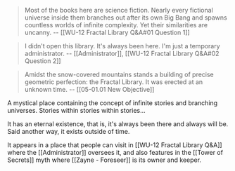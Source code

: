 > Most of the books here are science fiction. Nearly every fictional universe inside them branches out after its own Big Bang and spawns countless worlds of infinite complexity. Yet their similarities are uncanny.
> -- [[WU-12 Fractal Library Q&A#01 Question 1]]

> I didn't open this library. It's always been here. I'm just a temporary administrator.
> -- [[Administrator]], [[WU-12 Fractal Library Q&A#02 Question 2]]

> Amidst the snow-covered mountains stands a building of precise geometric perfection: the Fractal Library. It was erected at an unknown time.
> -- [[05-01.01 New Objective]]

A mystical place containing the concept of infinite stories and branching universes. Stories within stories within stories...

It has an eternal existence, that is, it's always been there and always will be. Said another way, it exists outside of time.

It appears in a place that people can visit in [[WU-12 Fractal Library Q&A]] where the [[Administrator]] oversees it, and also features in the [[Tower of Secrets]] myth where [[Zayne - Foreseer]] is its owner and keeper.